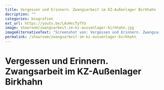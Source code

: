 ```yaml
---
title: Vergessen und Erinnern. Zwangsarbeit im KZ-Außenlager Birkhahn
decription: ""
categories: biografien
ext_url: https://youtu.be/LAvHxcTyTYU
image: showroom/zwangsarbeit-im-kz-aussenlager-birkhahn.jpg
imageAlternativeText: "Screenshot von: Vergessen und Erinnern. Zwangsarbeit im KZ-Außenlager Birkhahn"
permalink: /showroom/zwangsarbeit-im-kz-aussenlager-birkhahn
---
```


# Vergessen und Erinnern. Zwangsarbeit im KZ-Außenlager Birkhahn
